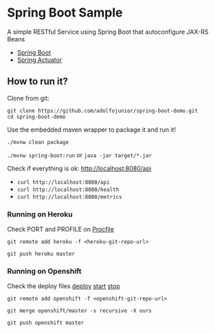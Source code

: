 # Spring Boot Sample

A simple RESTful Service using Spring Boot that autoconfigure JAX-RS Beans

- [Spring Boot](http://projects.spring.io/spring-boot/)
- [Spring Actuator](http://docs.spring.io/spring-boot/docs/current/reference/htmlsingle/#production-ready)

## How to run it?

Clone from git:
```
git clone https://github.com/adolfojunior/spring-boot-demo.git
cd spring-boot-demo
```

Use the embedded maven wrapper to package it and run it!

  `./mvnw clean package`

  `./mvnw spring-boot:run` or `java -jar target/*.jar`

Check if everything is ok: <http://localhost:8080/api>

  - `curl http://localhost:8080/api`
  - `curl http://localhost:8080/health`
  - `curl http://localhost:8080/metrics`

### Running on Heroku

Check PORT and PROFILE on [Procfile](Procfile)

  `git remote add heroku -f <heroku-git-repo-url>`

  `git push heroku master`

### Running on Openshift

Check the deploy files
  [deploy](.openshift/action_hooks/deploy)
  [start](.openshift/action_hooks/start)
  [stop](.openshift/action_hooks/stop)

  `git remote add openshift -f <openshift-git-repo-url>`

  `git merge openshift/master -s recursive -X ours`

  `git push openshift master`
